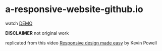 # a-responsive-website-github.io

watch [DEMO](https://nguyen-thanh-luan-github.github.io/a-responsive-website-github.io/)

**DISCLAIMER** not original work

replicated from this video [Responsive design made easy](https://www.youtube.com/watch?v=bn-DQCifeQQ&ab_channel=KevinPowell) by Kevin Powell
